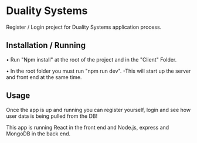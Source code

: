 # Duality Systems

Register / Login project for Duality Systems application process.

## Installation / Running

• Run "Npm install" at the root of the project and in the "Client" Folder.

• In the root folder you must run "npm run dev". -This will start up the server and front end at the same time.


## Usage

Once the app is up and running you can register yourself, login and see how user data is being pulled from the DB!

This app is running React in the front end and Node.js, express and MongoDB in the back end. 

